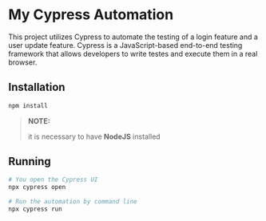 # My Cypress Automation

This project utilizes Cypress to automate the testing of a login feature and a user update feature. 
Cypress is a JavaScript-based end-to-end testing framework that allows developers to write testes and execute them in a real browser.

## Installation
```bash
npm install
```
> **NOTE:**
>
> it is necessary to have **NodeJS** installed

## Running
```bash
# You open the Cypress UI
npx cypress open

# Run the automation by command line
npx cypress run
```
